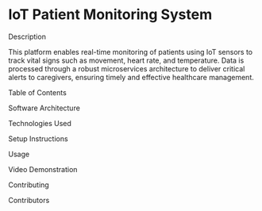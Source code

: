 # IoT Patient Monitoring System

Description

This platform enables real-time monitoring of patients using IoT sensors to track vital signs such as movement, heart rate, and temperature. Data is processed through a robust microservices architecture to deliver critical alerts to caregivers, ensuring timely and effective healthcare management.

Table of Contents

Software Architecture

Technologies Used

Setup Instructions

Usage

Video Demonstration

Contributing

Contributors
